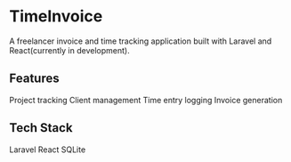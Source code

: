 # TimeInvoice
A freelancer invoice and time tracking application built with Laravel and React(currently in development).

## Features

Project tracking
Client management
Time entry logging
Invoice generation

## Tech Stack

Laravel
React
SQLite
